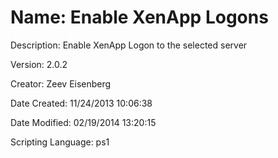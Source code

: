 ﻿# Name: Enable XenApp Logons

Description: Enable XenApp Logon to the selected server

Version: 2.0.2

Creator: Zeev Eisenberg

Date Created: 11/24/2013 10:06:38

Date Modified: 02/19/2014 13:20:15

Scripting Language: ps1


